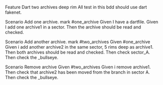 Feature Dart two archives deep rim
All test in this bdd should use dart fakenet. 

Scenario Add one archive.
mark #one_archive
Given I have a dartfile.
Given I add one archive1 in a sector.
Then the archive should be read and checked.

Scenario Add another archive.
mark #two_archives
Given #one_archive
Given i add another archive2 in the same sector, 5 rims deep as archive1.
Then both archives should be read and checked.
Then check sector_A.
Then check the _bullseye.
 
Scenario Remove archive
Given #two_archives
Given i remove archive1.
Then check that archive2 has been moved from the branch in sector A.
Then check the _bullseye.

